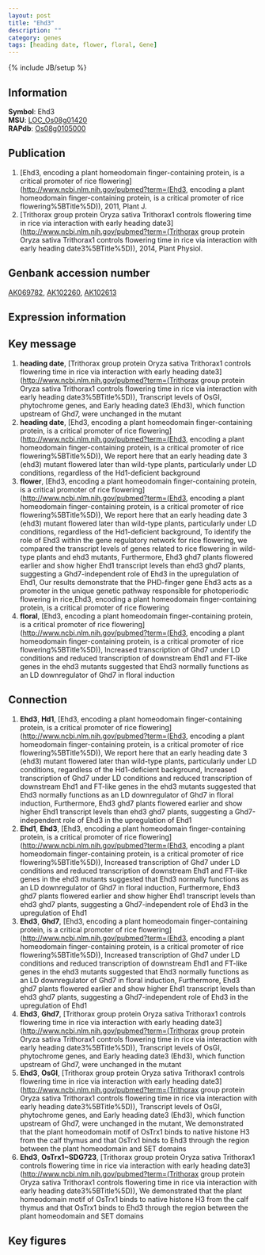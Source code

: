 ```yaml
---
layout: post
title: "Ehd3"
description: ""
category: genes
tags: [heading date, flower, floral, Gene]
---
```

{% include JB/setup %}

## Information
__Symbol__: Ehd3  
__MSU__: [LOC_Os08g01420](http://rice.plantbiology.msu.edu/cgi-bin/ORF_infopage.cgi?orf=LOC_Os08g01420)  
__RAPdb__: [Os08g0105000](http://rapdb.dna.affrc.go.jp/viewer/gbrowse_details/irgsp1?name=Os08g0105000)  

## Publication
1. [Ehd3, encoding a plant homeodomain finger-containing protein, is a critical promoter of rice flowering](http://www.ncbi.nlm.nih.gov/pubmed?term=(Ehd3, encoding a plant homeodomain finger-containing protein, is a critical promoter of rice flowering%5BTitle%5D)), 2011, Plant J.
2. [Trithorax group protein Oryza sativa Trithorax1 controls flowering time in rice via interaction with early heading date3](http://www.ncbi.nlm.nih.gov/pubmed?term=(Trithorax group protein Oryza sativa Trithorax1 controls flowering time in rice via interaction with early heading date3%5BTitle%5D)), 2014, Plant Physiol.

## Genbank accession number
[AK069782](http://www.ncbi.nlm.nih.gov/nuccore/AK069782), [AK102260](http://www.ncbi.nlm.nih.gov/nuccore/AK102260), [AK102613](http://www.ncbi.nlm.nih.gov/nuccore/AK102613)

## Expression information

## Key message
1. __heading date__, [Trithorax group protein Oryza sativa Trithorax1 controls flowering time in rice via interaction with early heading date3](http://www.ncbi.nlm.nih.gov/pubmed?term=(Trithorax group protein Oryza sativa Trithorax1 controls flowering time in rice via interaction with early heading date3%5BTitle%5D)),  Transcript levels of OsGI, phytochrome genes, and Early heading date3 (Ehd3), which function upstream of Ghd7, were unchanged in the mutant
2. __heading date__, [Ehd3, encoding a plant homeodomain finger-containing protein, is a critical promoter of rice flowering](http://www.ncbi.nlm.nih.gov/pubmed?term=(Ehd3, encoding a plant homeodomain finger-containing protein, is a critical promoter of rice flowering%5BTitle%5D)),  We report here that an early heading date 3 (ehd3) mutant flowered later than wild-type plants, particularly under LD conditions, regardless of the Hd1-deficient background
3. __flower__, [Ehd3, encoding a plant homeodomain finger-containing protein, is a critical promoter of rice flowering](http://www.ncbi.nlm.nih.gov/pubmed?term=(Ehd3, encoding a plant homeodomain finger-containing protein, is a critical promoter of rice flowering%5BTitle%5D)),  We report here that an early heading date 3 (ehd3) mutant flowered later than wild-type plants, particularly under LD conditions, regardless of the Hd1-deficient background, To identify the role of Ehd3 within the gene regulatory network for rice flowering, we compared the transcript levels of genes related to rice flowering in wild-type plants and ehd3 mutants, Furthermore, Ehd3 ghd7 plants flowered earlier and show higher Ehd1 transcript levels than ehd3 ghd7 plants, suggesting a Ghd7-independent role of Ehd3 in the upregulation of Ehd1, Our results demonstrate that the PHD-finger gene Ehd3 acts as a promoter in the unique genetic pathway responsible for photoperiodic flowering in rice,Ehd3, encoding a plant homeodomain finger-containing protein, is a critical promoter of rice flowering
4. __floral__, [Ehd3, encoding a plant homeodomain finger-containing protein, is a critical promoter of rice flowering](http://www.ncbi.nlm.nih.gov/pubmed?term=(Ehd3, encoding a plant homeodomain finger-containing protein, is a critical promoter of rice flowering%5BTitle%5D)),  Increased transcription of Ghd7 under LD conditions and reduced transcription of downstream Ehd1 and FT-like genes in the ehd3 mutants suggested that Ehd3 normally functions as an LD downregulator of Ghd7 in floral induction

## Connection
1. __Ehd3__, __Hd1__, [Ehd3, encoding a plant homeodomain finger-containing protein, is a critical promoter of rice flowering](http://www.ncbi.nlm.nih.gov/pubmed?term=(Ehd3, encoding a plant homeodomain finger-containing protein, is a critical promoter of rice flowering%5BTitle%5D)),  We report here that an early heading date 3 (ehd3) mutant flowered later than wild-type plants, particularly under LD conditions, regardless of the Hd1-deficient background, Increased transcription of Ghd7 under LD conditions and reduced transcription of downstream Ehd1 and FT-like genes in the ehd3 mutants suggested that Ehd3 normally functions as an LD downregulator of Ghd7 in floral induction, Furthermore, Ehd3 ghd7 plants flowered earlier and show higher Ehd1 transcript levels than ehd3 ghd7 plants, suggesting a Ghd7-independent role of Ehd3 in the upregulation of Ehd1
2. __Ehd1__, __Ehd3__, [Ehd3, encoding a plant homeodomain finger-containing protein, is a critical promoter of rice flowering](http://www.ncbi.nlm.nih.gov/pubmed?term=(Ehd3, encoding a plant homeodomain finger-containing protein, is a critical promoter of rice flowering%5BTitle%5D)),  Increased transcription of Ghd7 under LD conditions and reduced transcription of downstream Ehd1 and FT-like genes in the ehd3 mutants suggested that Ehd3 normally functions as an LD downregulator of Ghd7 in floral induction, Furthermore, Ehd3 ghd7 plants flowered earlier and show higher Ehd1 transcript levels than ehd3 ghd7 plants, suggesting a Ghd7-independent role of Ehd3 in the upregulation of Ehd1
3. __Ehd3__, __Ghd7__, [Ehd3, encoding a plant homeodomain finger-containing protein, is a critical promoter of rice flowering](http://www.ncbi.nlm.nih.gov/pubmed?term=(Ehd3, encoding a plant homeodomain finger-containing protein, is a critical promoter of rice flowering%5BTitle%5D)),  Increased transcription of Ghd7 under LD conditions and reduced transcription of downstream Ehd1 and FT-like genes in the ehd3 mutants suggested that Ehd3 normally functions as an LD downregulator of Ghd7 in floral induction, Furthermore, Ehd3 ghd7 plants flowered earlier and show higher Ehd1 transcript levels than ehd3 ghd7 plants, suggesting a Ghd7-independent role of Ehd3 in the upregulation of Ehd1
4. __Ehd3__, __Ghd7__, [Trithorax group protein Oryza sativa Trithorax1 controls flowering time in rice via interaction with early heading date3](http://www.ncbi.nlm.nih.gov/pubmed?term=(Trithorax group protein Oryza sativa Trithorax1 controls flowering time in rice via interaction with early heading date3%5BTitle%5D)),  Transcript levels of OsGI, phytochrome genes, and Early heading date3 (Ehd3), which function upstream of Ghd7, were unchanged in the mutant
5. __Ehd3__, __OsGI__, [Trithorax group protein Oryza sativa Trithorax1 controls flowering time in rice via interaction with early heading date3](http://www.ncbi.nlm.nih.gov/pubmed?term=(Trithorax group protein Oryza sativa Trithorax1 controls flowering time in rice via interaction with early heading date3%5BTitle%5D)),  Transcript levels of OsGI, phytochrome genes, and Early heading date3 (Ehd3), which function upstream of Ghd7, were unchanged in the mutant, We demonstrated that the plant homeodomain motif of OsTrx1 binds to native histone H3 from the calf thymus and that OsTrx1 binds to Ehd3 through the region between the plant homeodomain and SET domains
6. __Ehd3__, __OsTrx1~SDG723__, [Trithorax group protein Oryza sativa Trithorax1 controls flowering time in rice via interaction with early heading date3](http://www.ncbi.nlm.nih.gov/pubmed?term=(Trithorax group protein Oryza sativa Trithorax1 controls flowering time in rice via interaction with early heading date3%5BTitle%5D)),  We demonstrated that the plant homeodomain motif of OsTrx1 binds to native histone H3 from the calf thymus and that OsTrx1 binds to Ehd3 through the region between the plant homeodomain and SET domains

## Key figures


